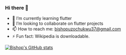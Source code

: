 ### Hi there 👋

- 🌱 I’m currently learning flutter 
- 👯 I’m looking to collaborate on flutter projects
- 📫 How to reach me: bishopuzochukwu37@gmail.com
- ⚡ Fun fact: Wikipedia is downloadable.

[![Bishop's GitHub stats](https://github-readme-stats.vercel.app/api?username=BishopSam&show_icons=true&theme=dark&count_private=true)](https://github.com/BishopSam/github-readme-stats&show_icons=true&theme=dark&count_private=true)
